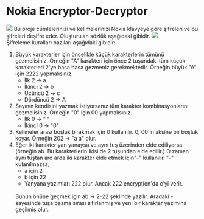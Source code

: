 # Nokia Encryptor-Decryptor
<img src="https://n11scdn.akamaized.net/a1/450/elektronik/diger-yedek-parca/nokia-6020-a-kalite-tus-takimi-bas-konuslu-nokia-telefon-icin__1031264186966757.jpg">
Bu proje cümlelerinizi ve kelimelerinizi Nokia klavyeye göre şifreleri ve bu şifreleri deşifre eder. Oluşturulan sözlük aşağıdaki gibidir.
<img src="https://i.ibb.co/TPZQGqF/Nokia-Dict.png">
<br>
Şifreleme kuralları bazıları aşağıdaki gibidir:
<ol>  

  <li>Büyük karakterler için öncelikle küçük karakterlerin tümünü gezmelisiniz. Örneğin "A" karakteri için önce 2 tuşundaki tüm küçük karakterleri 2'ye basa basa gezmeniz gerekmektedir. Örneğin büyük "A" için 2222 yapmalısınız. 
  <ul>
    <li>İlk 2 -> a </li>
    <li>İkinci 2 -> b </li>
    <li>Üçüncü 2 -> c </li>
    <li>Dördüncü 2 -> A </li>
  </ul>
</li>
  
 <li> Sayının kendisini yazmak istiyorsanız tüm karakter kombinasyonlarını gezmelisiniz. Örneğin "0" için 00 yapmalısınız.
  <ul>
    <li>İlk 0 -> " "</li>
    <li>İkinci 0 -> "0"</li>
  </ul>
  </li>
 <li>Kelimeler arası boşluk bırakmak için 0 kullanılır. 0, 00'ın aksine bir boşluk koyar. Örneğin 202 -> "a a" olur.</li>
 
 <li>Eğer iki karakter yan yanaysa ve aynı tuş üzerinden elde ediliyorsa (örneğin ab. Bu karakterlerin ikisi de 2 tuşundan elde edilir.) O zaman aynı tuştan ard arda iki karakter elde etmek için"-" kullanılır. "-" kulanılmazsa; 
    <ul>
      <li>a için 2</li>
      <li>b için 22</li>
      <li>Yanyana yazımları 222 olur. Ancak 222 encryption'da c'yi verir. </li>
     </ul>
    <br>
   Bunun önüne geçmek için ab -> 2-22 şeklinde yazılır. Aradaki - sayesinde tuşa basma sırası sıfırlanmış ve yeni bir karakter yazımına geçilmiş olur.
  
  </li>
  
 </ol>
